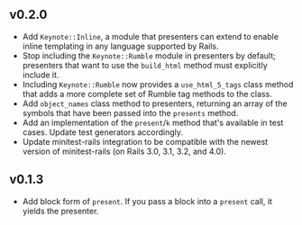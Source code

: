 ## v0.2.0
* Add `Keynote::Inline`, a module that presenters can extend to enable inline
  templating in any language supported by Rails.
* Stop including the `Keynote::Rumble` module in presenters by default;
  presenters that want to use the `build_html` method must explicitly include
  it.
* Including `Keynote::Rumble` now provides a `use_html_5_tags` class method
  that adds a more complete set of Rumble tag methods to the class.
* Add `object_names` class method to presenters, returning an array of the
  symbols that have been passed into the `presents` method.
* Add an implementation of the `present`/`k` method that's available in test
  cases. Update test generators accordingly.
* Update minitest-rails integration to be compatible with the newest
  version of minitest-rails (on Rails 3.0, 3.1, 3.2, and 4.0).

## v0.1.3
* Add block form of `present`. If you pass a block into a `present` call, it
  yields the presenter.

